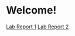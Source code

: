 # Welcome!
[Lab Report 1](https://memelissa.github.io/cse15l-lab-reports/lab-report-1-week-2.html)
[Lab Report 2](https://memelissa.github.io/cse15l-lab-reports/lab-report-2-week-4.html)
